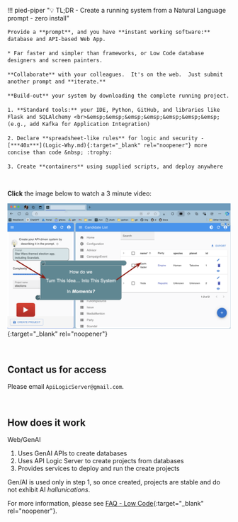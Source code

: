 !!! pied-piper ":bulb: TL;DR - Create a running system from a Natural Language prompt - zero install"

    Provide a **prompt**, and you have **instant working software:** database and API-based Web App.
    
    * Far faster and simpler than frameworks, or Low Code database designers and screen painters.

    **Collaborate** with your colleagues.  It's on the web.  Just submit another prompt and **iterate.**

    **Build-out** your system by downloading the complete running project.

    1. **Standard tools:** your IDE, Python, GitHub, and libraries like Flask and SQLAlchemy <br>&emsp;&emsp;&emsp;&emsp;&emsp;&emsp;&emsp;(e.g., add Kafka for Application Integration)

    2. Declare **spreadsheet-like rules** for logic and security - [***40x***](Logic-Why.md){:target="_blank" rel="noopener"} more concise than code &nbsp; :trophy:

    3. Create **containers** using supplied scripts, and deploy anywhere

&nbsp;

**Click** the image below to watch a 3 minute video:

[![Web/GenAI Automation](images/web_genai/Web-GenAI-Demo.png)](https://youtu.be/miOj00SiGxQ "Microservice Automation"){:target="_blank" rel="noopener"}

&nbsp;

## Contact us for access

Please email `ApiLogicServer@gmail.com`.

&nbsp;

## How does it work

Web/GenAI

1. Uses GenAI APIs to create databases
2. Uses API Logic Server to create projects from databases
3. Provides services to deploy and run the create projects

Gen/AI is used only in step 1, so once created, projects are stable and do not exhibit AI *hallunications*.

For more information,
please see [FAQ - Low Code](FAQ-Low-Code.md#webgenai){:target="_blank" rel="noopener"}.